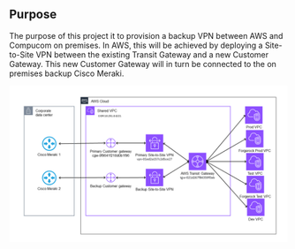 Purpose
---
The purpose of this project it to provision a backup VPN between AWS and Compucom on premises.  In AWS, this will be achieved by deploying a Site-to-Site VPN between the existing Transit Gateway and a new Customer Gateway.  This new Customer Gateway will in turn be connected to the on premises backup Cisco Meraki.

![Alt text](images/VPN-CGW-TG-Diagram.png?raw=true "AWS Transit Gateway VPN Connectivity To On Premises Cisco VPN Devices")